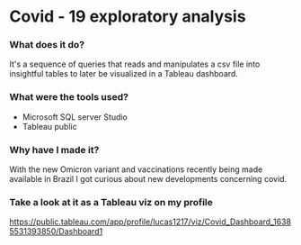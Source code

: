 # Covid - 19 exploratory analysis

### What does it do?

It's a sequence of queries that reads and manipulates a csv file into insightful tables to later be visualized in a Tableau dashboard.

### What were the tools used?

- Microsoft SQL server Studio
- Tableau public

### Why have I made it?

With the new Omicron variant and vaccinations recently being made available in Brazil I got curious about new developments concerning covid.

### Take a look at it as a Tableau viz on my profile

https://public.tableau.com/app/profile/lucas1217/viz/Covid_Dashboard_16385531393850/Dashboard1
